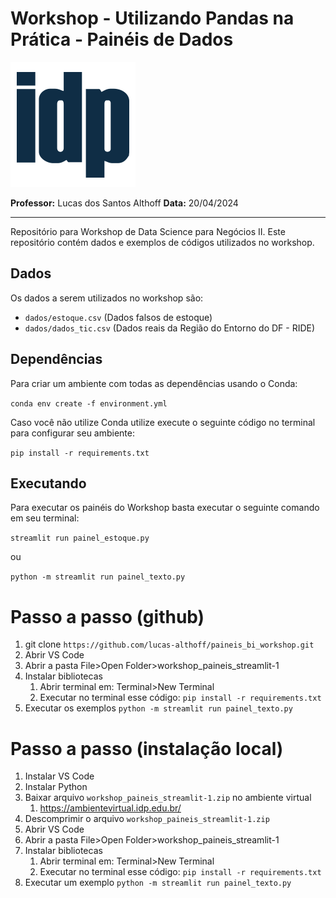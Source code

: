 # Workshop - Utilizando Pandas na Prática - Painéis de Dados

![logo](/static/idp_logo.png)

**Professor:** Lucas dos Santos Althoff
**Data:** 20/04/2024

---

Repositório para Workshop de Data Science para Negócios II. Este repositório contém dados e exemplos de códigos utilizados no workshop.


## Dados

Os dados a serem utilizados no workshop são: 

- `dados/estoque.csv` (Dados falsos de estoque)
- `dados/dados_tic.csv` (Dados reais da Região do Entorno do DF - RIDE)

## Dependências

Para criar um ambiente com todas as dependências usando o Conda:

`conda env create -f environment.yml`

Caso você não utilize Conda utilize execute o seguinte código no terminal para configurar seu ambiente: 

`pip install -r requirements.txt`

## Executando

Para executar os painéis do Workshop basta executar o seguinte comando em seu terminal:

`streamlit run painel_estoque.py`

ou

`python -m streamlit run painel_texto.py`

# Passo a passo (github)

1) git clone `https://github.com/lucas-althoff/paineis_bi_workshop.git`
2) Abrir VS Code
3) Abrir a pasta File>Open Folder>workshop_paineis_streamlit-1
4) Instalar bibliotecas
   1) Abrir terminal em: Terminal>New Terminal
   2) Executar no terminal esse código: `pip install -r requirements.txt`
5) Executar os exemplos 
   `python -m streamlit run painel_texto.py`

# Passo a passo (instalação local)

1) Instalar VS Code
2) Instalar Python
3) Baixar arquivo `workshop_paineis_streamlit-1.zip` no ambiente virtual 
   1) https://ambientevirtual.idp.edu.br/
4) Descomprimir o arquivo `workshop_paineis_streamlit-1.zip`
5) Abrir VS Code
6) Abrir a pasta File>Open Folder>workshop_paineis_streamlit-1
7) Instalar bibliotecas
   1) Abrir terminal em: Terminal>New Terminal
   2) Executar no terminal esse código: `pip install -r requirements.txt`
8) Executar um exemplo 
   `python -m streamlit run painel_texto.py`